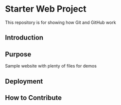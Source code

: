 # Starter Web Project

This repository is for showing how Git and GitHub work

## Introduction

## Purpose

Sample website with plenty of files for demos


## Deployment

## How to Contribute


